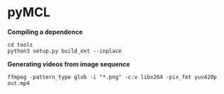 # pyMCL

**Compiling a dependence**
```
cd tools
python3 setup.py build_ext --inplace
```

**Generating videos from image sequence**
```
ffmpeg -pattern_type glob -i "*.png" -c:v libx264 -pix_fmt yuv420p out.mp4
```
